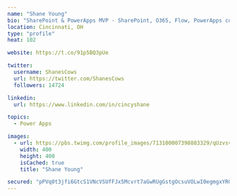 ```yaml
---
name: "Shane Young"
bio: "SharePoint & PowerApps MVP - SharePoint, O365, Flow, PowerApps consulting? @PowerApps911 | Pure Snark? You found it."
location: Cincinnati, OH
type: "profile"
heat: 102

website: https://t.co/91p5BQ3pUe

twitter:
  username: ShanesCows
  url: https://twitter.com/ShanesCows
  followers: 14724

linkedin:
  url: https://www.linkedin.com/in/cincyshane

topics:
  - Power Apps

images:
  - url: https://pbs.twimg.com/profile_images/713100007398883329/qUzvsvQ3_400x400.jpg
    width: 400
    height: 400
    isCached: true
    title: "Shane Young"

secured: "pPVq0t3jfi6GtcS1VNcVSUfFJx5Mcvrt7aGwRUgGstgOcsuVOLwI0egmgxYRGqMmLbWn/32uEvbA4dxLmr1RtehZHFCrxFZxljracTsjn8fZL3UFmZeLjM6tXNpi4vse+im6oicBSO7scW+45iwzcCFtb6GtR7IGbtVJ3pW+0tau8+58Z/2y03klD5FshhgN8OW/ObjURALU2YmJBwiox/QM6bCGS/uxAxci6avs7pVWojyLWN6dcF9rdbTFF3CVnwFhDzQDR70jvDqumPX1XRyO0dbIUG3XGinSyQlwJlbIXzh1DoSvuC0OVnA2eAeZKnw2ioI0REmjG9LCxMsOpwc/JT52swH3NQ2Bum7+QNEj2+ewNSX8TKwz172bGJXKPOqeCyZenQ4ZekRikgHv8GAhwo6N8hKs/0pSLZLCnMU=;nJmvnGt+itHPzjdAXw2JHA=="
---
```


